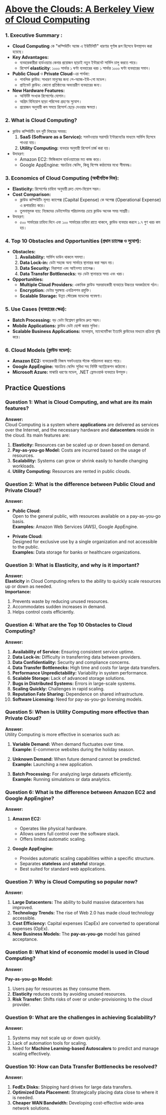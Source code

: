 
# [Above the Clouds: A Berkeley View of Cloud Computing](https://www2.eecs.berkeley.edu/Pubs/TechRpts/2009/EECS-2009-28.html)


### **1. Executive Summary :**
- **Cloud Computing** কে "কম্পিউটিং অ্যাজ এ ইউটিলিটি" ধারণার পূর্ণাঙ্গ রূপ হিসেবে উপস্থাপন করা হয়েছে।
- **Key Advantages:** 
  - ব্যবহারকারীরা হার্ডওয়্যার কেনার প্রয়োজন ছাড়াই নতুন ইন্টারনেট সার্ভিস চালু করতে পারে।
  - রিসোর্স **elasticity**: ১০০০ সার্ভার ১ ঘণ্টা ব্যবহারের খরচ ১ সার্ভার ১০০০ ঘণ্টা ব্যবহারের সমান।
- **Public Cloud** ও **Private Cloud**-এর পার্থক্য:
  - পাবলিক ক্লাউড: সাধারণ মানুষের জন্য পে-অ্যাজ-ইউ-গো মডেল।
  - প্রাইভেট ক্লাউড: কোনো প্রতিষ্ঠানের অভ্যন্তরীণ ব্যবহারের জন্য।
- **New Hardware Features:**
  - অনির্দিষ্ট সংখ্যক রিসোর্সের যোগান।
  - অগ্রিম বিনিয়োগ ছাড়া পরিসেবা গ্রহণের সুযোগ।
  - প্রয়োজন অনুযায়ী কম সময়ে রিসোর্স ছেড়ে দেওয়ার ক্ষমতা।

### **2. What is Cloud Computing?**
- ক্লাউড কম্পিউটিং হল দুটি বিষয়ের সমন্বয়:
  1. **SaaS (Software as a Service):** সফটওয়্যার সরাসরি ইন্টারনেটের মাধ্যমে সার্ভিস হিসেবে পাওয়া যায়।
  2. **Utility Computing:** ব্যবহার অনুযায়ী রিসোর্স চার্জ করা হয়।
- উদাহরণ:
  - Amazon EC2: ফিজিক্যাল হার্ডওয়্যারের মত কাজ করে।
  - Google AppEngine: স্বয়ংক্রিয় স্কেলিং, কিন্তু বিশেষ কাঠামোর মধ্যে সীমাবদ্ধ।


### **3. Economics of Cloud Computing (অর্থনৈতিক দিক):**
- **Elasticity:** রিসোর্সের চাহিদা অনুযায়ী দ্রুত যোগ-বিয়োগ সম্ভব।
- **Cost Comparison:**
  - ক্লাউড কম্পিউটিং মূলত ক্যাপেক্স (Capital Expense) কে অপেক্স (Operational Expense) এ রূপান্তরিত করে।
  - তুলনামূলক ব্যয়: নিজেদের ডেটাসেন্টার পরিচালনার চেয়ে ক্লাউড অনেক সময় সাশ্রয়ী।
- উদাহরণ:
  - ৫০০ সার্ভারের চাহিদা দিনে এবং ১০০ সার্ভারের চাহিদা রাতে থাকলে, ক্লাউড ব্যবহার করলে ১.৭ গুণ খরচ কম হয়।


### **4. Top 10 Obstacles and Opportunities (প্রধান চ্যালেঞ্জ ও সুযোগ):**
- **Obstacles:**
  1. **Availability:** সার্ভিস ডাউন থাকলে সমস্যা।
  2. **Data Lock-in:** ডেটা সহজে অন্য সার্ভারে স্থানান্তর করা সম্ভব নয়।
  3. **Data Security:** নিরাপত্তা এবং আইনগত চ্যালেঞ্জ।
  4. **Data Transfer Bottlenecks:** বড় ডেটা স্থানান্তরে সময় এবং খরচ।
- **Opportunities:**
  - **Multiple Cloud Providers:** একাধিক ক্লাউড সরবরাহকারী ব্যবহারে উচ্চতর অবকাঠামো গঠন।
  - **Encryption:** ডেটার সুরক্ষায় এনক্রিপশন প্রযুক্তি।
  - **Scalable Storage:** উন্নত স্টোরেজ মডেলের গবেষণা।


### **5. Use Cases (ব্যবহারের ক্ষেত্র):**
- **Batch Processing:** বড় ডেটা বিশ্লেষণ ক্লাউডে দ্রুত সম্ভব।
- **Mobile Applications:** ক্লাউড ডেটা হোস্ট করার সুবিধা।
- **Scalable Business Applications:** ম্যাথল্যাব, ম্যাথেমেটিকা ইত্যাদি ক্লাউডের মাধ্যমে প্রক্রিয়া বৃদ্ধি করে।


### **6. Cloud Models (ক্লাউড মডেল):**
- **Amazon EC2:** ব্যবহারকারী নিজস্ব সফটওয়্যার স্ট্যাক পরিচালনা করতে পারে।
- **Google AppEngine:** স্বয়ংক্রিয় স্কেলিং সুবিধা সহ নির্দিষ্ট অ্যাপ্লিকেশন কাঠামো।
- **Microsoft Azure:** মাঝারি ধরণের মডেল, .NET ফ্রেমওয়ার্ক ব্যবহারে উপযুক্ত।


## Practice Questions


### **Question 1: What is Cloud Computing, and what are its main features?**

**Answer:**  
Cloud Computing is a system where **applications** are delivered as services over the Internet, and the necessary hardware and **datacenters** reside in the cloud. Its main features are:  

1. **Elasticity:** Resources can be scaled up or down based on demand.  
2. **Pay-as-you-go Model:** Costs are incurred based on the usage of resources.  
3. **Scalability:** Systems can grow or shrink easily to handle changing workloads.  
4. **Utility Computing:** Resources are rented in public clouds.  

### **Question 2: What is the difference between Public Cloud and Private Cloud?**

**Answer:**  
- **Public Cloud:**  
  Open to the general public, with resources available on a pay-as-you-go basis.  
  **Examples:** Amazon Web Services (AWS), Google AppEngine.  

- **Private Cloud:**  
  Designed for exclusive use by a single organization and not accessible to the public.  
  **Examples:** Data storage for banks or healthcare organizations.  

### **Question 3: What is Elasticity, and why is it important?**

**Answer:**  
**Elasticity** in Cloud Computing refers to the ability to quickly scale resources up or down as needed.  
**Importance:**  
1. Prevents waste by reducing unused resources.  
2. Accommodates sudden increases in demand.  
3. Helps control costs efficiently.  

### **Question 4: What are the Top 10 Obstacles to Cloud Computing?**

**Answer:**  
1. **Availability of Service:** Ensuring consistent service uptime.  
2. **Data Lock-in:** Difficulty in transferring data between providers.  
3. **Data Confidentiality:** Security and compliance concerns.  
4. **Data Transfer Bottlenecks:** High time and costs for large data transfers.  
5. **Performance Unpredictability:** Variability in system performance.  
6. **Scalable Storage:** Lack of advanced storage solutions.  
7. **Bugs in Distributed Systems:** Errors in large-scale systems.  
8. **Scaling Quickly:** Challenges in rapid scaling.  
9. **Reputation Fate Sharing:** Dependence on shared infrastructure.  
10. **Software Licensing:** Need for pay-as-you-go licensing models.  

### **Question 5: When is Utility Computing more effective than Private Cloud?**

**Answer:**  
Utility Computing is more effective in scenarios such as:  

1. **Variable Demand:** When demand fluctuates over time.  
   **Example:** E-commerce websites during the holiday season.  

2. **Unknown Demand:** When future demand cannot be predicted.  
   **Example:** Launching a new application.  

3. **Batch Processing:** For analyzing large datasets efficiently.  
   **Example:** Running simulations or data analytics.  

### **Question 6: What is the difference between Amazon EC2 and Google AppEngine?**

**Answer:**  

1. **Amazon EC2:**  
   - Operates like physical hardware.  
   - Allows users full control over the software stack.  
   - Offers limited automatic scaling.  

2. **Google AppEngine:**  
   - Provides automatic scaling capabilities within a specific structure.  
   - Separates **stateless** and **stateful** storage.  
   - Best suited for standard web applications.  

### **Question 7: Why is Cloud Computing so popular now?**

**Answer:**  

1. **Large Datacenters:** The ability to build massive datacenters has improved.  
2. **Technology Trends:** The rise of Web 2.0 has made cloud technology accessible.  
3. **Cost Efficiency:** Capital expenses (CapEx) are converted to operational expenses (OpEx).  
4. **New Business Models:** The **pay-as-you-go** model has gained acceptance.  

### **Question 8: What kind of economic model is used in Cloud Computing?**

**Answer:**  

**Pay-as-you-go Model:**  
1. Users pay for resources as they consume them.  
2. **Elasticity** reduces costs by avoiding unused resources.  
3. **Risk Transfer:** Shifts risks of over or under-provisioning to the cloud provider.  

### **Question 9: What are the challenges in achieving Scalability?**

**Answer:**  

1. Systems may not scale up or down quickly.  
2. Lack of automation tools for scaling.  
3. Need for **Machine Learning-based Autoscalers** to predict and manage scaling effectively.  

### **Question 10: How can Data Transfer Bottlenecks be resolved?**

**Answer:**  

1. **FedEx Disks:** Shipping hard drives for large data transfers.  
2. **Optimized Data Placement:** Strategically placing data close to where it is needed.  
3. **Cheaper WAN Bandwidth:** Developing cost-effective wide-area network solutions.  
